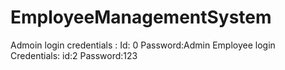 # EmployeeManagementSystem
Admoin login credentials : 
Id: 0
Password:Admin
Employee login Credentials:
id:2
Password:123
